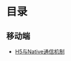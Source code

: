 # 目录

## 移动端
- [H5与Native通信机制](https://github.com/sjluy/Notes/blob/main/%E7%A7%BB%E5%8A%A8%E7%AB%AF/H5%E4%B8%8ENative%E9%80%9A%E4%BF%A1%E6%9C%BA%E5%88%B6.md)
